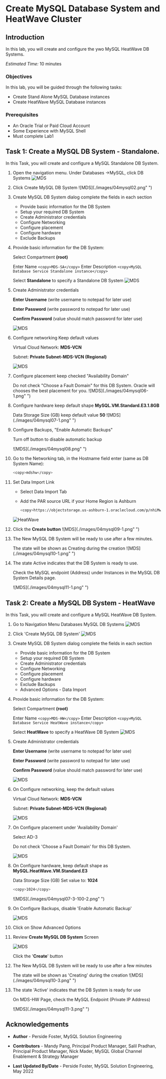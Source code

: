 # Create MySQL Database System and HeatWave Cluster

## Introduction

In this lab, you will create and configure the ywo MySQL HeatWave DB Systems. 

_Estimated Time:_ 10 minutes

### Objectives

In this lab, you will be guided through the following tasks:

- Create Stand Alone  MySQL Database instances 
- Create HeatWave  MySQL Database instances 


### Prerequisites

- An Oracle Trial or Paid Cloud Account
- Some Experience with MySQL Shell
- Must complete Lab1

## Task 1: Create a MySQL DB System - Standalone.

In this Task, you will create and configure a MySQL Standalone DB System.

1. Open the navigation menu. Under Databases ->MySQL, click DB Systems
    ![MDS](./images/04mysql01.png " ")

2. Click Create MySQL DB System
    ![MDS](./images/04mysql02.png" ")

3. Create MySQL DB System dialog complete the fields in each section

    - Provide basic information for the DB System
    - Setup your required DB System
    - Create Administrator credentials
    - Configure Networking
    - Configure placement
    - Configure hardware
    - Exclude Backups

4. Provide basic information for the DB System:

    Select Compartment **(root)**

    Enter Name
        ````
        <copy>MDS-SA</copy>
        ````
    Enter Description
        ````
        <copy>MySQL Database Service Standalone instance</copy>
        ````

    Select **Standalone** to specify a Standalone DB System
        ![MDS](./images/04mysql03-1.png " ")

5. Create Administrator credentials

    **Enter Username** (write username to notepad for later use)

    **Enter Password** (write password to notepad for later use)

    **Confirm Password** (value should match password for later use)

    ![MDS](./images/04mysql04.png " ")

6. Configure networking Keep default values

    Virtual Cloud Network: **MDS-VCN**

    Subnet: **Private Subnet-MDS-VCN (Regional)**

    ![MDS](./images/04mysql05.png " ")

7. Configure placement  keep checked  "Availability Domain"

    Do not check "Choose a Fault Domain" for this DB System. Oracle will chooses the best placement for you.
    ![MDS](./images/04mysql06-1.png" ")

8. Configure hardware keep default shape  **MySQL.VM.Standard.E3.1.8GB**

    Data Storage Size (GB) keep default value **50**
    ![MDS](./images/04mysql07-1.png" ")

9. Configure Backups, "Enable Automatic Backups"

    Turn off button to disable automatic backup

    ![MDS](./images/04mysql08.png" ")

10. Go to the Networking tab, in the Hostname field enter (same as DB System Name):

    ```bash
    <copy>mdshw</copy> 
    ```

11. Set Data Import Link
    - Select Data Import Tab
    - Add the PAR source URL if your Home Region is Ashburn

        ```bash
        <copy>https://objectstorage.us-ashburn-1.oraclecloud.com/p/nhiMwiAomns-MaHZdulEepNmVIgC97Sr0Bom6lTjZApXyR7coAiHLtSZDq3q4SXP/n/mysqlpm/b/plf_mysql_customer_orders/o/mco_dump_02102023/</copy> 
        ```

    ![HeatWave](./images/mysql-data-import.png "mysql data import ")

12. Click the **Create button**
    ![MDS](./images/04mysql09-1.png" ")

13. The New MySQL DB System will be ready to use after a few minutes.

    The state will be shown as Creating during the creation
    ![MDS](./images/04mysql10-1.png" ")

14. The state Active indicates that the DB System is ready to use.

    Check the MySQL endpoint (Address) under Instances in the MySQL DB System Details page.

    ![MDS](./images/04mysql11-1.png" ")

## Task 2: Create a MySQL DB System - HeatWave 

In this Task, you will create and configure a MySQL HeatWave DB System. 

1. Go to Navigation Menu
         Databases
         MySQL
         DB Systems
    ![MDS](./images/04mysql01.png " ")

2. Click 'Create MySQL DB System'
    ![MDS](./images/04mysql02.png " ")

3. Create MySQL DB System dialog complete the fields in each section

    - Provide basic information for the DB System
    - Setup your required DB System
    - Create Administrator credentials
    - Configure Networking
    - Configure placement
    - Configure hardware
    - Exclude Backups
    - Advanced Options - Data Import

4. Provide basic information for the DB System:

    Select Compartment **(root)**

    Enter Name
        ```
        <copy>MDS-HW</copy>
        ```
    Enter Description
        ```
        <copy>MySQL Database Service HeatWave instance</copy>
        ```

    Select **HeatWave** to specify a HeatWave DB System
        ![MDS](./images/04mysql03-3.png " ")

5. Create Administrator credentials

    **Enter Username** (write username to notepad for later use)

    **Enter Password** (write password to notepad for later use)

    **Confirm Password** (value should match password for later use)

    ![MDS](./images/04mysql04.png " ")

6. On Configure networking, keep the default values

    Virtual Cloud Network: **MDS-VCN**

    Subnet: **Private Subnet-MDS-VCN (Regional)**

    ![MDS](./images/04mysql05.png " ")

7. On Configure placement under 'Availability Domain'

    Select AD-3

    Do not check 'Choose a Fault Domain' for this DB System.

    ![MDS](./images/04mysql06-3.png " ")

8. On Configure hardware, keep default shape as **MySQL.HeatWave.VM.Standard.E3**

    Data Storage Size (GB) Set value to:  **1024**

    ```bash
    <copy>1024</copy>
    ```

    ![MDS](./images/04mysql07-3-100-2.png" ")

9. On Configure Backups, disable 'Enable Automatic Backup'

    ![MDS](./images/04mysql08.png " ")

10. Click on Show Advanced Options

11. Review **Create MySQL DB System**  Screen

    ![MDS](./images/04mysql09-3.png " ")

    Click the '**Create**' button

12. The New MySQL DB System will be ready to use after a few minutes

    The state will be shown as 'Creating' during the creation
    ![MDS](./images/04mysql10-3.png" ")

13. The state 'Active' indicates that the DB System is ready for use

    On MDS-HW Page, check the MySQL Endpoint (Private IP Address)

    ![MDS](./images/04mysql11-3.png" ")

## Acknowledgements

- **Author** - Perside Foster, MySQL Solution Engineering

- **Contributors** - Mandy Pang, Principal Product Manager, Salil Pradhan, Principal Product Manager, Nick Mader, MySQL Global Channel Enablement & Strategy Manager
- **Last Updated By/Date** - Perside Foster, MySQL Solution Engineering, May 2022


